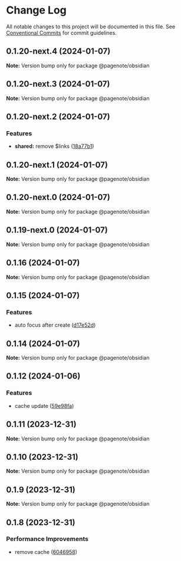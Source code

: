 # Change Log

All notable changes to this project will be documented in this file.
See [Conventional Commits](https://conventionalcommits.org) for commit guidelines.

## 0.1.20-next.4 (2024-01-07)

**Note:** Version bump only for package @pagenote/obsidian





## 0.1.20-next.3 (2024-01-07)

**Note:** Version bump only for package @pagenote/obsidian





## 0.1.20-next.2 (2024-01-07)


### Features

* **shared:** remove $links ([18a77b1](https://github.com/rowthan/pagenote/commit/18a77b11fbe1ffcede483f7af12ed0506c2afee9))





## 0.1.20-next.1 (2024-01-07)

**Note:** Version bump only for package @pagenote/obsidian





## 0.1.20-next.0 (2024-01-07)

**Note:** Version bump only for package @pagenote/obsidian





## 0.1.19-next.0 (2024-01-07)

**Note:** Version bump only for package @pagenote/obsidian





## 0.1.16 (2024-01-07)

**Note:** Version bump only for package @pagenote/obsidian





## 0.1.15 (2024-01-07)


### Features

* auto focus after create ([d17e52d](https://github.com/rowthan/pagenote/commit/d17e52d7279791415aebb5b58c8c792baa1a5606))





## 0.1.14 (2024-01-07)

**Note:** Version bump only for package @pagenote/obsidian





## 0.1.12 (2024-01-06)


### Features

* cache update ([59e98fa](https://github.com/rowthan/pagenote/commit/59e98fa15fa3b4826af6c4e389564b166cd049a9))





## 0.1.11 (2023-12-31)

**Note:** Version bump only for package @pagenote/obsidian





## 0.1.10 (2023-12-31)

**Note:** Version bump only for package @pagenote/obsidian





## 0.1.9 (2023-12-31)

**Note:** Version bump only for package @pagenote/obsidian





## 0.1.8 (2023-12-31)


### Performance Improvements

* remove cache ([6046958](https://github.com/rowthan/pagenote/commit/6046958fdc6e4385f45e4c2f9e489bd2bfc774bb))
